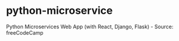 # python-microservice
Python Microservices Web App (with React, Django, Flask) - Source: freeCodeCamp
